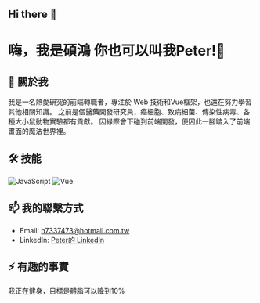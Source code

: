 ## Hi there 👋

# 嗨，我是碩鴻 你也可以叫我Peter!👋

## 🚀 關於我
我是一名熱愛研究的前端轉職者，專注於 Web 技術和Vue框架，也還在努力學習其他相關知識。
之前是個醫藥開發研究員，癌細胞、致病細菌、傳染性病毒、各種大小鼠動物實驗都有貢獻。
因緣際會下碰到前端開發，便因此一腳踏入了前端畫面的魔法世界裡。

## 🛠 技能
![JavaScript](https://img.shields.io/badge/-JavaScript-F7DF1E?style=flat-square&logo=javascript&logoColor=black)
![Vue](https://img.shields.io/badge/Vue.js-35495E?style=for-the-badge&logo=vuedotjs&logoColor=4FC08D)

## 📫 我的聯繫方式
- Email: h7337473@hotmail.com.tw
- LinkedIn: [Peter的 LinkedIn](www.linkedin.com/in/peetaw)

## ⚡ 有趣的事實
我正在健身，目標是體脂可以降到10%

<!--
**PeetaW/PeetaW** is a ✨ _special_ ✨ repository because its `README.md` (this file) appears on your GitHub profile.

Here are some ideas to get you started:

- 🔭 I’m currently working on ...
- 🌱 I’m currently learning ...
- 👯 I’m looking to collaborate on ...
- 🤔 I’m looking for help with ...
- 💬 Ask me about ...
- 📫 How to reach me: ...
- 😄 Pronouns: ...
- ⚡ Fun fact: ...
-->
